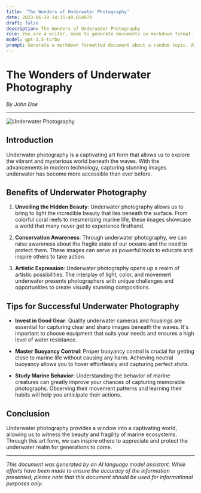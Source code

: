 ```yaml
---
title: 'The Wonders of Underwater Photography'
date: 2023-06-28 14:15:49.014079
draft: false
description: The Wonders of Underwater Photography
role: You are a writer, made to generate documents in markdown format. It is very important that all of the documents you generate are in valid markdown format.
model: gpt-3.5-turbo
prompt: Generate a markdown formatted document about a random topic. At the bottom, include a disclaimer explaining that the document was generated by you. The first line of the document should be the title. Make sure that the entire document is in proper markdown format, using a mix of various tags to make the document visually appealing.
---
```


# The Wonders of Underwater Photography

*By John Doe*

---

![Underwater Photography](https://example.com/underwater.jpg)

## Introduction

Underwater photography is a captivating art form that allows us to explore the vibrant and mysterious world beneath the waves. With the advancements in modern technology, capturing stunning images underwater has become more accessible than ever before.

## Benefits of Underwater Photography

1. **Unveiling the Hidden Beauty**: Underwater photography allows us to bring to light the incredible beauty that lies beneath the surface. From colorful coral reefs to mesmerizing marine life, these images showcase a world that many never get to experience firsthand.

2. **Conservation Awareness**: Through underwater photography, we can raise awareness about the fragile state of our oceans and the need to protect them. These images can serve as powerful tools to educate and inspire others to take action.

3. **Artistic Expression**: Underwater photography opens up a realm of artistic possibilities. The interplay of light, color, and movement underwater presents photographers with unique challenges and opportunities to create visually stunning compositions.

## Tips for Successful Underwater Photography

- **Invest in Good Gear**: Quality underwater cameras and housings are essential for capturing clear and sharp images beneath the waves. It's important to choose equipment that suits your needs and ensures a high level of water resistance.

- **Master Buoyancy Control**: Proper buoyancy control is crucial for getting close to marine life without causing any harm. Achieving neutral buoyancy allows you to hover effortlessly and capturing perfect shots.

- **Study Marine Behavior**: Understanding the behavior of marine creatures can greatly improve your chances of capturing memorable photographs. Observing their movement patterns and learning their habits will help you anticipate their actions.

## Conclusion

Underwater photography provides a window into a captivating world, allowing us to witness the beauty and fragility of marine ecosystems. Through this art form, we can inspire others to appreciate and protect the underwater realm for generations to come.

---

*This document was generated by an AI language model assistant. While efforts have been made to ensure the accuracy of the information presented, please note that this document should be used for informational purposes only.*